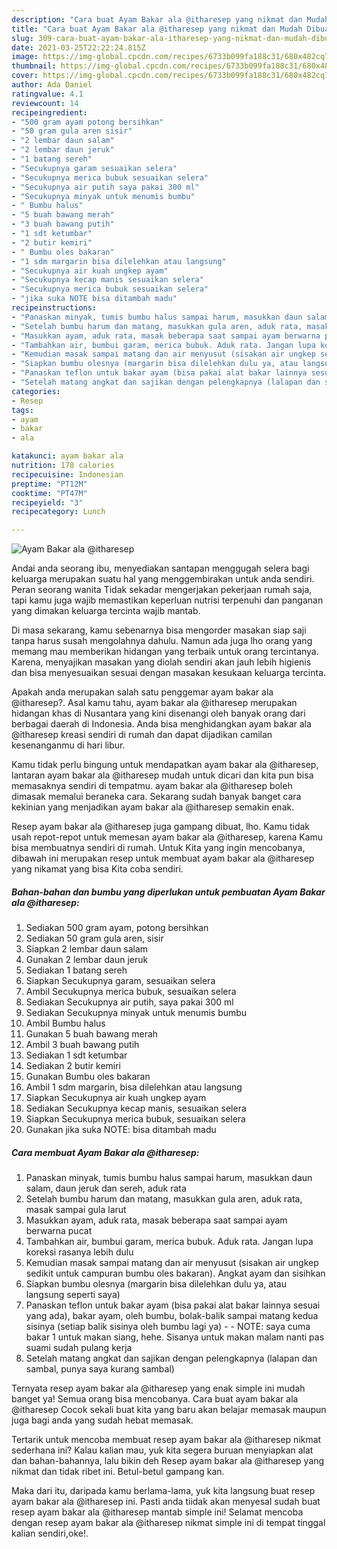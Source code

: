 ```yaml
---
description: "Cara buat Ayam Bakar ala @itharesep yang nikmat dan Mudah Dibuat"
title: "Cara buat Ayam Bakar ala @itharesep yang nikmat dan Mudah Dibuat"
slug: 309-cara-buat-ayam-bakar-ala-itharesep-yang-nikmat-dan-mudah-dibuat
date: 2021-03-25T22:22:24.815Z
image: https://img-global.cpcdn.com/recipes/6733b099fa188c31/680x482cq70/ayam-bakar-ala-itharesep-foto-resep-utama.jpg
thumbnail: https://img-global.cpcdn.com/recipes/6733b099fa188c31/680x482cq70/ayam-bakar-ala-itharesep-foto-resep-utama.jpg
cover: https://img-global.cpcdn.com/recipes/6733b099fa188c31/680x482cq70/ayam-bakar-ala-itharesep-foto-resep-utama.jpg
author: Ada Daniel
ratingvalue: 4.1
reviewcount: 14
recipeingredient:
- "500 gram ayam potong bersihkan"
- "50 gram gula aren sisir"
- "2 lembar daun salam"
- "2 lembar daun jeruk"
- "1 batang sereh"
- "Secukupnya garam sesuaikan selera"
- "Secukupnya merica bubuk sesuaikan selera"
- "Secukupnya air putih saya pakai 300 ml"
- "Secukupnya minyak untuk menumis bumbu"
- " Bumbu halus"
- "5 buah bawang merah"
- "3 buah bawang putih"
- "1 sdt ketumbar"
- "2 butir kemiri"
- " Bumbu oles bakaran"
- "1 sdm margarin bisa dilelehkan atau langsung"
- "Secukupnya air kuah ungkep ayam"
- "Secukupnya kecap manis sesuaikan selera"
- "Secukupnya merica bubuk sesuaikan selera"
- "jika suka NOTE bisa ditambah madu"
recipeinstructions:
- "Panaskan minyak, tumis bumbu halus sampai harum, masukkan daun salam, daun jeruk dan sereh, aduk rata"
- "Setelah bumbu harum dan matang, masukkan gula aren, aduk rata, masak sampai gula larut"
- "Masukkan ayam, aduk rata, masak beberapa saat sampai ayam berwarna pucat"
- "Tambahkan air, bumbui garam, merica bubuk. Aduk rata. Jangan lupa koreksi rasanya lebih dulu"
- "Kemudian masak sampai matang dan air menyusut (sisakan air ungkep sedikit untuk campuran bumbu oles bakaran). Angkat ayam dan sisihkan"
- "Siapkan bumbu olesnya (margarin bisa dilelehkan dulu ya, atau langsung seperti saya)"
- "Panaskan teflon untuk bakar ayam (bisa pakai alat bakar lainnya sesuai yang ada), bakar ayam, oleh bumbu, bolak-balik sampai matang kedua sisinya (setiap balik sisinya oleh bumbu lagi ya)  NOTE: saya cuma bakar 1 untuk makan siang, hehe. Sisanya untuk makan malam nanti pas suami sudah pulang kerja"
- "Setelah matang angkat dan sajikan dengan pelengkapnya (lalapan dan sambal, punya saya kurang sambal)"
categories:
- Resep
tags:
- ayam
- bakar
- ala

katakunci: ayam bakar ala 
nutrition: 178 calories
recipecuisine: Indonesian
preptime: "PT12M"
cooktime: "PT47M"
recipeyield: "3"
recipecategory: Lunch

---
```



![Ayam Bakar ala @itharesep](https://img-global.cpcdn.com/recipes/6733b099fa188c31/680x482cq70/ayam-bakar-ala-itharesep-foto-resep-utama.jpg)

Andai anda seorang ibu, menyediakan santapan menggugah selera bagi keluarga merupakan suatu hal yang menggembirakan untuk anda sendiri. Peran seorang  wanita Tidak sekadar mengerjakan pekerjaan rumah saja, tapi kamu juga wajib memastikan keperluan nutrisi terpenuhi dan panganan yang dimakan keluarga tercinta wajib mantab.

Di masa  sekarang, kamu sebenarnya bisa mengorder masakan siap saji tanpa harus susah mengolahnya dahulu. Namun ada juga lho orang yang memang mau memberikan hidangan yang terbaik untuk orang tercintanya. Karena, menyajikan masakan yang diolah sendiri akan jauh lebih higienis dan bisa menyesuaikan sesuai dengan masakan kesukaan keluarga tercinta. 



Apakah anda merupakan salah satu penggemar ayam bakar ala @itharesep?. Asal kamu tahu, ayam bakar ala @itharesep merupakan hidangan khas di Nusantara yang kini disenangi oleh banyak orang dari berbagai daerah di Indonesia. Anda bisa menghidangkan ayam bakar ala @itharesep kreasi sendiri di rumah dan dapat dijadikan camilan kesenanganmu di hari libur.

Kamu tidak perlu bingung untuk mendapatkan ayam bakar ala @itharesep, lantaran ayam bakar ala @itharesep mudah untuk dicari dan kita pun bisa memasaknya sendiri di tempatmu. ayam bakar ala @itharesep boleh dimasak memalui beraneka cara. Sekarang sudah banyak banget cara kekinian yang menjadikan ayam bakar ala @itharesep semakin enak.

Resep ayam bakar ala @itharesep juga gampang dibuat, lho. Kamu tidak usah repot-repot untuk memesan ayam bakar ala @itharesep, karena Kamu bisa membuatnya sendiri di rumah. Untuk Kita yang ingin mencobanya, dibawah ini merupakan resep untuk membuat ayam bakar ala @itharesep yang nikamat yang bisa Kita coba sendiri.

<!--inarticleads1-->

##### Bahan-bahan dan bumbu yang diperlukan untuk pembuatan Ayam Bakar ala @itharesep:

1. Sediakan 500 gram ayam, potong bersihkan
1. Sediakan 50 gram gula aren, sisir
1. Siapkan 2 lembar daun salam
1. Gunakan 2 lembar daun jeruk
1. Sediakan 1 batang sereh
1. Siapkan Secukupnya garam, sesuaikan selera
1. Ambil Secukupnya merica bubuk, sesuaikan selera
1. Sediakan Secukupnya air putih, saya pakai 300 ml
1. Sediakan Secukupnya minyak untuk menumis bumbu
1. Ambil  Bumbu halus
1. Gunakan 5 buah bawang merah
1. Ambil 3 buah bawang putih
1. Sediakan 1 sdt ketumbar
1. Sediakan 2 butir kemiri
1. Gunakan  Bumbu oles bakaran
1. Ambil 1 sdm margarin, bisa dilelehkan atau langsung
1. Siapkan Secukupnya air kuah ungkep ayam
1. Sediakan Secukupnya kecap manis, sesuaikan selera
1. Siapkan Secukupnya merica bubuk, sesuaikan selera
1. Gunakan jika suka NOTE: bisa ditambah madu




<!--inarticleads2-->

##### Cara membuat Ayam Bakar ala @itharesep:

1. Panaskan minyak, tumis bumbu halus sampai harum, masukkan daun salam, daun jeruk dan sereh, aduk rata
1. Setelah bumbu harum dan matang, masukkan gula aren, aduk rata, masak sampai gula larut
1. Masukkan ayam, aduk rata, masak beberapa saat sampai ayam berwarna pucat
1. Tambahkan air, bumbui garam, merica bubuk. Aduk rata. Jangan lupa koreksi rasanya lebih dulu
1. Kemudian masak sampai matang dan air menyusut (sisakan air ungkep sedikit untuk campuran bumbu oles bakaran). Angkat ayam dan sisihkan
1. Siapkan bumbu olesnya (margarin bisa dilelehkan dulu ya, atau langsung seperti saya)
1. Panaskan teflon untuk bakar ayam (bisa pakai alat bakar lainnya sesuai yang ada), bakar ayam, oleh bumbu, bolak-balik sampai matang kedua sisinya (setiap balik sisinya oleh bumbu lagi ya) -  - NOTE: saya cuma bakar 1 untuk makan siang, hehe. Sisanya untuk makan malam nanti pas suami sudah pulang kerja
1. Setelah matang angkat dan sajikan dengan pelengkapnya (lalapan dan sambal, punya saya kurang sambal)




Ternyata resep ayam bakar ala @itharesep yang enak simple ini mudah banget ya! Semua orang bisa mencobanya. Cara buat ayam bakar ala @itharesep Cocok sekali buat kita yang baru akan belajar memasak maupun juga bagi anda yang sudah hebat memasak.

Tertarik untuk mencoba membuat resep ayam bakar ala @itharesep nikmat sederhana ini? Kalau kalian mau, yuk kita segera buruan menyiapkan alat dan bahan-bahannya, lalu bikin deh Resep ayam bakar ala @itharesep yang nikmat dan tidak ribet ini. Betul-betul gampang kan. 

Maka dari itu, daripada kamu berlama-lama, yuk kita langsung buat resep ayam bakar ala @itharesep ini. Pasti anda tiidak akan menyesal sudah buat resep ayam bakar ala @itharesep mantab simple ini! Selamat mencoba dengan resep ayam bakar ala @itharesep nikmat simple ini di tempat tinggal kalian sendiri,oke!.

